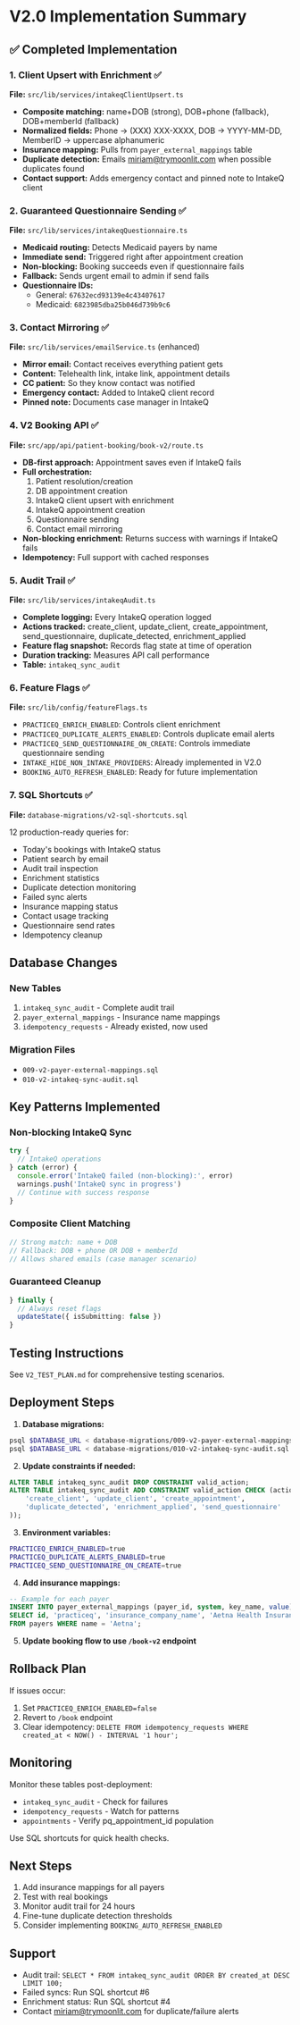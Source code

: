 # V2.0 Implementation Summary

## ✅ Completed Implementation

### 1. Client Upsert with Enrichment ✅

**File:** `src/lib/services/intakeqClientUpsert.ts`

- **Composite matching:** name+DOB (strong), DOB+phone (fallback), DOB+memberId (fallback)
- **Normalized fields:** Phone → (XXX) XXX-XXXX, DOB → YYYY-MM-DD, MemberID → uppercase alphanumeric
- **Insurance mapping:** Pulls from `payer_external_mappings` table
- **Duplicate detection:** Emails miriam@trymoonlit.com when possible duplicates found
- **Contact support:** Adds emergency contact and pinned note to IntakeQ client

### 2. Guaranteed Questionnaire Sending ✅

**File:** `src/lib/services/intakeqQuestionnaire.ts`

- **Medicaid routing:** Detects Medicaid payers by name
- **Immediate send:** Triggered right after appointment creation
- **Non-blocking:** Booking succeeds even if questionnaire fails
- **Fallback:** Sends urgent email to admin if send fails
- **Questionnaire IDs:**
  - General: `67632ecd93139e4c43407617`
  - Medicaid: `6823985dba25b046d739b9c6`

### 3. Contact Mirroring ✅

**File:** `src/lib/services/emailService.ts` (enhanced)

- **Mirror email:** Contact receives everything patient gets
- **Content:** Telehealth link, intake link, appointment details
- **CC patient:** So they know contact was notified
- **Emergency contact:** Added to IntakeQ client record
- **Pinned note:** Documents case manager in IntakeQ

### 4. V2 Booking API ✅

**File:** `src/app/api/patient-booking/book-v2/route.ts`

- **DB-first approach:** Appointment saves even if IntakeQ fails
- **Full orchestration:**
  1. Patient resolution/creation
  2. DB appointment creation
  3. IntakeQ client upsert with enrichment
  4. IntakeQ appointment creation
  5. Questionnaire sending
  6. Contact email mirroring
- **Non-blocking enrichment:** Returns success with warnings if IntakeQ fails
- **Idempotency:** Full support with cached responses

### 5. Audit Trail ✅

**File:** `src/lib/services/intakeqAudit.ts`

- **Complete logging:** Every IntakeQ operation logged
- **Actions tracked:** create_client, update_client, create_appointment, send_questionnaire, duplicate_detected, enrichment_applied
- **Feature flag snapshot:** Records flag state at time of operation
- **Duration tracking:** Measures API call performance
- **Table:** `intakeq_sync_audit`

### 6. Feature Flags ✅

**File:** `src/lib/config/featureFlags.ts`

- `PRACTICEQ_ENRICH_ENABLED`: Controls client enrichment
- `PRACTICEQ_DUPLICATE_ALERTS_ENABLED`: Controls duplicate email alerts
- `PRACTICEQ_SEND_QUESTIONNAIRE_ON_CREATE`: Controls immediate questionnaire sending
- `INTAKE_HIDE_NON_INTAKE_PROVIDERS`: Already implemented in V2.0
- `BOOKING_AUTO_REFRESH_ENABLED`: Ready for future implementation

### 7. SQL Shortcuts ✅

**File:** `database-migrations/v2-sql-shortcuts.sql`

12 production-ready queries for:
- Today's bookings with IntakeQ status
- Patient search by email
- Audit trail inspection
- Enrichment statistics
- Duplicate detection monitoring
- Failed sync alerts
- Insurance mapping status
- Contact usage tracking
- Questionnaire send rates
- Idempotency cleanup

## Database Changes

### New Tables
1. `intakeq_sync_audit` - Complete audit trail
2. `payer_external_mappings` - Insurance name mappings
3. `idempotency_requests` - Already existed, now used

### Migration Files
- `009-v2-payer-external-mappings.sql`
- `010-v2-intakeq-sync-audit.sql`

## Key Patterns Implemented

### Non-blocking IntakeQ Sync
```typescript
try {
  // IntakeQ operations
} catch (error) {
  console.error('IntakeQ failed (non-blocking):', error)
  warnings.push('IntakeQ sync in progress')
  // Continue with success response
}
```

### Composite Client Matching
```typescript
// Strong match: name + DOB
// Fallback: DOB + phone OR DOB + memberId
// Allows shared emails (case manager scenario)
```

### Guaranteed Cleanup
```typescript
} finally {
  // Always reset flags
  updateState({ isSubmitting: false })
}
```

## Testing Instructions

See `V2_TEST_PLAN.md` for comprehensive testing scenarios.

## Deployment Steps

1. **Database migrations:**
```bash
psql $DATABASE_URL < database-migrations/009-v2-payer-external-mappings.sql
psql $DATABASE_URL < database-migrations/010-v2-intakeq-sync-audit.sql
```

2. **Update constraints if needed:**
```sql
ALTER TABLE intakeq_sync_audit DROP CONSTRAINT valid_action;
ALTER TABLE intakeq_sync_audit ADD CONSTRAINT valid_action CHECK (action IN (
    'create_client', 'update_client', 'create_appointment',
    'duplicate_detected', 'enrichment_applied', 'send_questionnaire'
));
```

3. **Environment variables:**
```bash
PRACTICEQ_ENRICH_ENABLED=true
PRACTICEQ_DUPLICATE_ALERTS_ENABLED=true
PRACTICEQ_SEND_QUESTIONNAIRE_ON_CREATE=true
```

4. **Add insurance mappings:**
```sql
-- Example for each payer
INSERT INTO payer_external_mappings (payer_id, system, key_name, value)
SELECT id, 'practiceq', 'insurance_company_name', 'Aetna Health Insurance'
FROM payers WHERE name = 'Aetna';
```

5. **Update booking flow to use `/book-v2` endpoint**

## Rollback Plan

If issues occur:

1. Set `PRACTICEQ_ENRICH_ENABLED=false`
2. Revert to `/book` endpoint
3. Clear idempotency: `DELETE FROM idempotency_requests WHERE created_at < NOW() - INTERVAL '1 hour';`

## Monitoring

Monitor these tables post-deployment:
- `intakeq_sync_audit` - Check for failures
- `idempotency_requests` - Watch for patterns
- `appointments` - Verify pq_appointment_id population

Use SQL shortcuts for quick health checks.

## Next Steps

1. Add insurance mappings for all payers
2. Test with real bookings
3. Monitor audit trail for 24 hours
4. Fine-tune duplicate detection thresholds
5. Consider implementing `BOOKING_AUTO_REFRESH_ENABLED`

## Support

- Audit trail: `SELECT * FROM intakeq_sync_audit ORDER BY created_at DESC LIMIT 100;`
- Failed syncs: Run SQL shortcut #6
- Enrichment status: Run SQL shortcut #4
- Contact miriam@trymoonlit.com for duplicate/failure alerts